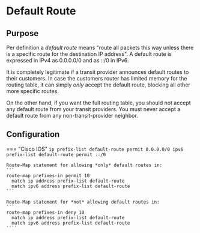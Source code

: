 # Default Route

## Purpose

Per definition a *default route* means "route all packets this way unless there is a specific route for the destination IP address". A default route is expressed in IPv4 as 0.0.0.0/0 and as ::/0 in IPv6.

It is completely legitimate if a transit provider announces default routes to their customers. In case the customers router has limited memory for the routing table, it can simply *only* accept the default route, blocking all other more specific routes.

On the other hand, if you want the full routing table, you should not accept any default route from your transit providers. You must never accept a default route from any non-transit-provider neighbor.

## Configuration

=== "Cisco IOS"
    ```
    ip prefix-list default-route permit 0.0.0.0/0
    ipv6 prefix-list default-route permit ::/0
    ```

    Route-Map statement for allowing *only* default routes in:
    ```
    route-map prefixes-in permit 10
      match ip address prefix-list default-route
      match ipv6 address prefix-list default-route
    ```

    Route-Map statement for *not* allowing default routes in:
    ```
    route-map prefixes-in deny 10
      match ip address prefix-list default-route
      match ipv6 address prefix-list default-route
    ````
